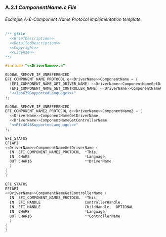 <!--- @file
  A.2.1 _ComponentName.c File_

  Copyright (c) 2012-2018, Intel Corporation. All rights reserved.<BR>

  Redistribution and use in source (original document form) and 'compiled'
  forms (converted to PDF, epub, HTML and other formats) with or without
  modification, are permitted provided that the following conditions are met:

  1) Redistributions of source code (original document form) must retain the
     above copyright notice, this list of conditions and the following
     disclaimer as the first lines of this file unmodified.

  2) Redistributions in compiled form (transformed to other DTDs, converted to
     PDF, epub, HTML and other formats) must reproduce the above copyright
     notice, this list of conditions and the following disclaimer in the
     documentation and/or other materials provided with the distribution.

  THIS DOCUMENTATION IS PROVIDED BY TIANOCORE PROJECT "AS IS" AND ANY EXPRESS OR
  IMPLIED WARRANTIES, INCLUDING, BUT NOT LIMITED TO, THE IMPLIED WARRANTIES OF
  MERCHANTABILITY AND FITNESS FOR A PARTICULAR PURPOSE ARE DISCLAIMED. IN NO
  EVENT SHALL TIANOCORE PROJECT  BE LIABLE FOR ANY DIRECT, INDIRECT, INCIDENTAL,
  SPECIAL, EXEMPLARY, OR CONSEQUENTIAL DAMAGES (INCLUDING, BUT NOT LIMITED TO,
  PROCUREMENT OF SUBSTITUTE GOODS OR SERVICES; LOSS OF USE, DATA, OR PROFITS;
  OR BUSINESS INTERRUPTION) HOWEVER CAUSED AND ON ANY THEORY OF LIABILITY,
  WHETHER IN CONTRACT, STRICT LIABILITY, OR TORT (INCLUDING NEGLIGENCE OR
  OTHERWISE) ARISING IN ANY WAY OUT OF THE USE OF THIS DOCUMENTATION, EVEN IF
  ADVISED OF THE POSSIBILITY OF SUCH DAMAGE.

-->

### A.2.1 _ComponentName.c File_

###### Example A-6-Component Name Protocol implementation template

```c
/** @file
  <<BriefDescription>>
  <<DetailedDescription>>
  <<Copyright>>
  <<License>>
**/

#include "<<DriverName>>.h"

GLOBAL_REMOVE_IF_UNREFERENCED
EFI_COMPONENT_NAME_PROTOCOL g<<DriverName>>ComponentName = {
  (EFI_COMPONENT_NAME_GET_DRIVER_NAME) <<DriverName>>ComponentNameGetDriverName,
  (EFI_COMPONENT_NAME_GET_CONTROLLER_NAME) <<DriverName>>ComponentNameGetControllerName,
  "<<Iso639SupportedLanguages>>"
};

GLOBAL_REMOVE_IF_UNREFERENCED
EFI_COMPONENT_NAME2_PROTOCOL g<<DriverName>>ComponentName2 = {
  <<DriverName>>ComponentNameGetDriverName,
  <<DriverName>>ComponentNameGetControllerName,
  "<<Rfc4646SupportedLanguages>>"
};

EFI_STATUS
EFIAPI
<<DriverName>>ComponentNameGetDriverName (
  IN  EFI_COMPONENT_NAME2_PROTOCOL  *This,
  IN  CHAR8                         *Language,
  OUT CHAR16                        **DriverName
  )
{
}

EFI_STATUS
EFIAPI
<<DriverName>>ComponentNameGetControllerName (
  IN  EFI_COMPONENT_NAME2_PROTOCOL  *This,
  IN  EFI_HANDLE                    ControllerHandle,
  IN  EFI_HANDLE                    ChildHandle,  OPTIONAL
  IN  CHAR8                         *Language,
  OUT CHAR16                        **ControllerName
  )
{
}
```
